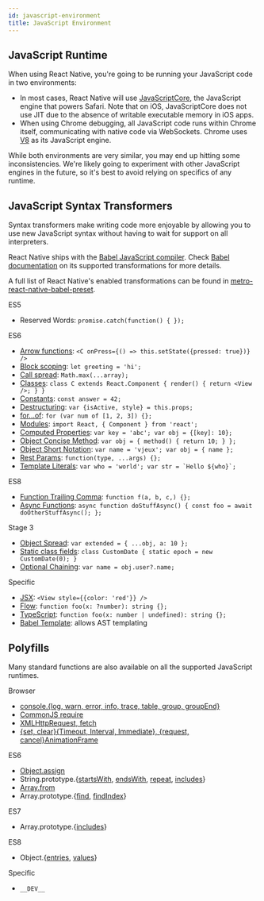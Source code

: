 ```yaml
---
id: javascript-environment
title: JavaScript Environment
---
```


## JavaScript Runtime

When using React Native, you're going to be running your JavaScript code in two environments:

- In most cases, React Native will use [JavaScriptCore](http://trac.webkit.org/wiki/JavaScriptCore), the JavaScript engine that powers Safari. Note that on iOS, JavaScriptCore does not use JIT due to the absence of writable executable memory in iOS apps.
- When using Chrome debugging, all JavaScript code runs within Chrome itself, communicating with native code via WebSockets. Chrome uses [V8](https://v8.dev/) as its JavaScript engine.

While both environments are very similar, you may end up hitting some inconsistencies. We're likely going to experiment with other JavaScript engines in the future, so it's best to avoid relying on specifics of any runtime.

## JavaScript Syntax Transformers

Syntax transformers make writing code more enjoyable by allowing you to use new JavaScript syntax without having to wait for support on all interpreters.

React Native ships with the [Babel JavaScript compiler](https://babeljs.io). Check [Babel documentation](https://babeljs.io/docs/plugins/#transform-plugins) on its supported transformations for more details.

A full list of React Native's enabled transformations can be found in [metro-react-native-babel-preset](https://github.com/facebook/metro/tree/master/packages/metro-react-native-babel-preset).

ES5

- Reserved Words: `promise.catch(function() { });`

ES6

- [Arrow functions](http://babeljs.io/docs/learn-es2015/#arrows): `<C onPress={() => this.setState({pressed: true})} />`
- [Block scoping](https://babeljs.io/docs/learn-es2015/#let-const): `let greeting = 'hi';`
- [Call spread](http://babeljs.io/docs/learn-es2015/#default-rest-spread): `Math.max(...array);`
- [Classes](http://babeljs.io/docs/learn-es2015/#classes): `class C extends React.Component { render() { return <View />; } }`
- [Constants](https://babeljs.io/docs/learn-es2015/#let-const): `const answer = 42;`
- [Destructuring](http://babeljs.io/docs/learn-es2015/#destructuring): `var {isActive, style} = this.props;`
- [for...of](https://developer.mozilla.org/en-US/docs/Web/JavaScript/Reference/Statements/for...of): `for (var num of [1, 2, 3]) {};`
- [Modules](http://babeljs.io/docs/learn-es2015/#modules): `import React, { Component } from 'react';`
- [Computed Properties](http://babeljs.io/docs/learn-es2015/#enhanced-object-literals): `var key = 'abc'; var obj = {[key]: 10};`
- [Object Concise Method](http://babeljs.io/docs/learn-es2015/#enhanced-object-literals): `var obj = { method() { return 10; } };`
- [Object Short Notation](http://babeljs.io/docs/learn-es2015/#enhanced-object-literals): `var name = 'vjeux'; var obj = { name };`
- [Rest Params](https://github.com/sebmarkbage/ecmascript-rest-spread): `function(type, ...args) {};`
- [Template Literals](http://babeljs.io/docs/learn-es2015/#template-strings): `` var who = 'world'; var str = `Hello ${who}`; ``

ES8

- [Function Trailing Comma](https://github.com/jeffmo/es-trailing-function-commas): `function f(a, b, c,) {};`
- [Async Functions](https://github.com/tc39/ecmascript-asyncawait): `async function doStuffAsync() { const foo = await doOtherStuffAsync(); };`

Stage 3

- [Object Spread](https://github.com/tc39/proposal-object-rest-spread): `var extended = { ...obj, a: 10 };`
- [Static class fields](https://github.com/tc39/proposal-static-class-features): `class CustomDate { static epoch = new CustomDate(0); }`
- [Optional Chaining](https://github.com/tc39/proposal-optional-chaining): `var name = obj.user?.name;`

Specific

- [JSX](https://reactjs.org/docs/jsx-in-depth.html): `<View style={{color: 'red'}} />`
- [Flow](https://flowtype.org/): `function foo(x: ?number): string {};`
- [TypeScript](https://www.typescriptlang.org/): `function foo(x: number | undefined): string {};`
- [Babel Template](https://babeljs.io/docs/en/babel-template): allows AST templating

## Polyfills

Many standard functions are also available on all the supported JavaScript runtimes.

Browser

- [console.{log, warn, error, info, trace, table, group, groupEnd}](https://developer.chrome.com/devtools/docs/console-api)
- [CommonJS require](https://nodejs.org/docs/latest/api/modules.html)
- [XMLHttpRequest, fetch](network.md#content)
- [{set, clear}{Timeout, Interval, Immediate}, {request, cancel}AnimationFrame](timers.md#content)

ES6

- [Object.assign](https://developer.mozilla.org/en-US/docs/Web/JavaScript/Reference/Global_Objects/Object/assign)
- String.prototype.{[startsWith](https://developer.mozilla.org/en-US/docs/Web/JavaScript/Reference/Global_Objects/String/startsWith), [endsWith](https://developer.mozilla.org/en-US/docs/Web/JavaScript/Reference/Global_Objects/String/endsWith), [repeat](https://developer.mozilla.org/en-US/docs/Web/JavaScript/Reference/Global_Objects/String/repeat), [includes](https://developer.mozilla.org/en-US/docs/Web/JavaScript/Reference/Global_Objects/String/includes)}
- [Array.from](https://developer.mozilla.org/en-US/docs/Web/JavaScript/Reference/Global_Objects/Array/from)
- Array.prototype.{[find](https://developer.mozilla.org/en-US/docs/Web/JavaScript/Reference/Global_Objects/Array/find), [findIndex](https://developer.mozilla.org/en-US/docs/Web/JavaScript/Reference/Global_Objects/Array/findIndex)}

ES7

- Array.prototype.{[includes](https://developer.mozilla.org/en-US/docs/Web/JavaScript/Reference/Global_Objects/Array/includes)}

ES8

- Object.{[entries](https://developer.mozilla.org/en-US/docs/Web/JavaScript/Reference/Global_Objects/Object/entries), [values](https://developer.mozilla.org/en-US/docs/Web/JavaScript/Reference/Global_Objects/Object/values)}

Specific

- `__DEV__`
